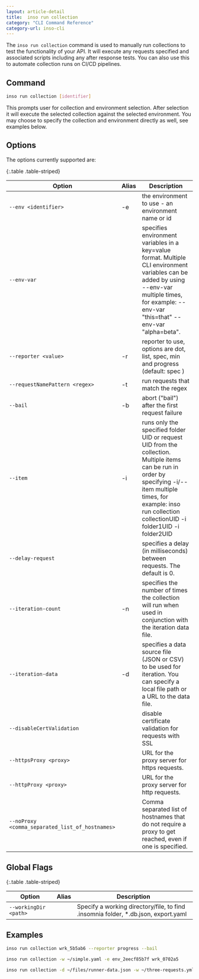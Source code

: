 ```yaml
---
layout: article-detail
title:  inso run collection
category: "CLI Command Reference"
category-url: inso-cli
---
```


The `inso run collection` command is used to manually run collections to test the functionality of your API. It will execute any requests specified and associated scripts including any after response tests. You can also use this to automate collection runs on CI/CD pipelines.

## Command

```bash
inso run collection [identifier]
```

This prompts user for collection and environment selection. After selection it will execute the selected collection against the selected environment. You may choose to specify the collection and environment directly as well, see examples below.

## Options

The options currently supported are:

{:.table .table-striped}

| Option                      | Alias | Description                                                                     |
| --------------------------- | ----- | ------------------------------------------------------------------------------- |
| `--env <identifier>`        | -e    | the environment to use - an environment name or id                              |
| `--env-var`                |       | specifies environment variables in a key=value format. Multiple CLI environment variables can be added by using --env-var multiple times, for example: --env-var "this=that" --env-var "alpha=beta".                    |
| `--reporter <value>`        | -r    | reporter to use, options are dot, list, spec, min and progress (default: spec ) |
| `--requestNamePattern <regex>` | -t    | run requests that match the regex                                                  |
| `--bail`                    | -b    | abort ("bail") after the first request failure                                     |
| `--item`                |   -i    | runs only the specified folder UID or request UID from the collection. Multiple items can be run in order by specifying -i/--item multiple times, for example: inso run collection collectionUID -i folder1UID -i folder2UID                    |
| `--delay-request`                |       | specifies a delay (in milliseconds) between requests. The default is 0.                    |
| `--iteration-count`                |   -n    | specifies the number of times the collection will run when used in conjunction with the iteration data file.                    |
| `--iteration-data`                |   -d    | specifies a data source file (JSON or CSV) to be used for iteration. You can specify a local file path or a URL to the data file.                    |
| `--disableCertValidation`   |       | disable certificate validation for requests with SSL                         |
`--httpsProxy <proxy>` |  | URL for the proxy server for https requests.
`--httpProxy <proxy>` |  | URL for the proxy server for http requests.
`--noProxy <comma_separated_list_of_hostnames>` |  | Comma separated list of hostnames that do not require a proxy to get reached, even if one is specified.

## Global Flags

{:.table .table-striped}

| Option                | Alias | Description                                                                                                                                                                                                               |
| --------------------- | ----- | ------------------------------------------------------------------------------------------------------------------------------------------------------------------------------------------------------------------------- |
| `--workingDir <path>` |       | Specify a working directory/file, to find .insomnia folder, *.db.json, export.yaml                                                                                                                                                                                              |

## Examples

```bash
inso run collection wrk_5b5ab6 --reporter progress --bail
```

```bash
inso run collection -w ~/simple.yaml -e env_2eecf85b7f wrk_0702a5
```

```bash
inso run collection -d ~/files/runner-data.json -w ~/three-requests.yml -n 2 -i req_3fd28aabbb18447abab1f45e6ee4bdc1 -e env_86e135 --verbose
```
